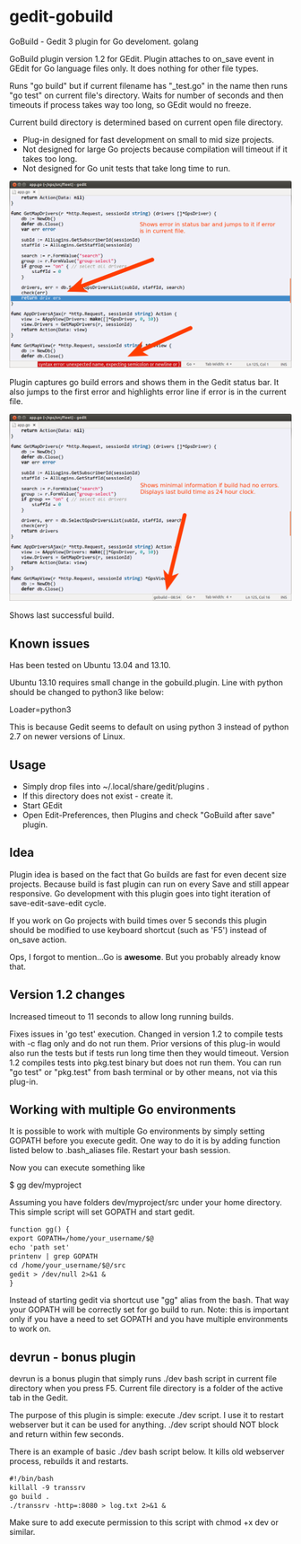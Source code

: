 gedit-gobuild
=============

GoBuild - Gedit 3 plugin for Go develoment. golang 

GoBuild plugin version 1.2 for GEdit. Plugin attaches to on_save event
in GEdit for Go language files only. It does nothing for other file types.

Runs "go build" but if current filename has "_test.go" in the name 
then runs "go test" on current file's directory. Waits for number of seconds 
and then timeouts if process takes way too long, so GEdit would no freeze.

Current build directory is determined based on current open file directory.

 * Plug-in designed for fast development on small to mid size projects.
 * Not designed for large Go projects because compilation will timeout if it 
takes too long.
 * Not designed for Go unit tests that take long time to run.

![screen1](gobuildscreen1.png)

Plugin captures go build errors and shows them in the Gedit status bar.
It also jumps to the first error and highlights error line if error is in 
the current file.

![screen2](gobuildscreen2.png)

Shows last successful build.

Known issues 
------------

Has been tested on Ubuntu 13.04 and 13.10.

Ubuntu 13.10 requires small change in the gobuild.plugin.
Line with python should be changed to python3 like below:

Loader=python3

This is because Gedit seems to default on using python 3 instead of 
python 2.7 on newer versions of Linux.

Usage
-----

 * Simply drop files into ~/.local/share/gedit/plugins .
 * If this directory does not exist - create it.
 * Start GEdit
 * Open Edit-Preferences, then Plugins and check "GoBuild after save" plugin.
 
Idea
----

Plugin idea is based on the fact that Go builds are fast for even decent size
projects. Because build is fast plugin can run on every Save and still appear 
responsive.
Go development with this plugin goes into tight iteration of save-edit-save-edit
cycle. 

If you work on Go projects with build times over 5 seconds this plugin should be
modified to use keyboard shortcut (such as 'F5') instead of on_save action.

Ops, I forgot to mention...Go is **awesome**. But you probably already know that.

Version 1.2 changes
-------------------

Increased timeout to 11 seconds to allow long running builds.

Fixes issues in 'go test' execution. 
Changed in version 1.2 to compile tests with -c flag only and do not run them.
Prior versions of this plug-in would also run the tests but if tests run long time then they would timeout.
Version 1.2 compiles tests into pkg.test binary but does not run them.
You can run "go test" or "pkg.test" from bash terminal or by other means, not via this plug-in.

Working with multiple Go environments
-------------------------------------

It is possible to work with multiple Go environments by simply setting GOPATH before you execute gedit.
One way to do it is by adding function listed below to .bash_aliases file. Restart your bash session.

Now you can execute something like 

$ gg dev/myproject

Assuming you have folders dev/myproject/src under your home directory. This simple script will
set GOPATH and start gedit.

    function gg() { 
    export GOPATH=/home/your_username/$@
    echo 'path set'
    printenv | grep GOPATH
    cd /home/your_username/$@/src
    gedit > /dev/null 2>&1 &
    }

Instead of starting gedit via shortcut use "gg" alias from the bash. That way your GOPATH will
be correctly set for go build to run. Note: this is important only if you have a need to set 
GOPATH and you have multiple environments to work on.

devrun - bonus plugin
---------------------

devrun is a bonus plugin that simply runs ./dev bash script in current file directory when you press F5.
Current file directory is a folder of the active tab in the Gedit.

The purpose of this plugin is simple: execute ./dev script. I use it to restart webserver but it
can be used for anything. ./dev script should NOT block and return within few seconds.

There is an example of basic ./dev bash script below. It kills old webserver process, rebuilds it and
restarts.

	#!/bin/bash
	killall -9 transsrv
	go build .
	./transsrv -http=:8080 > log.txt 2>&1 &
	
Make sure to add execute permission to this script with chmod +x dev or similar.



